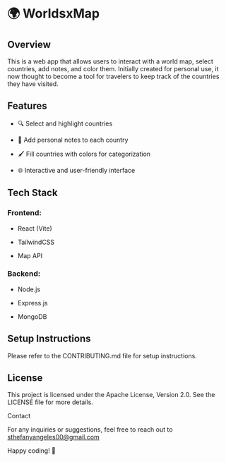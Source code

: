 # 🌍 WorldsxMap

## Overview

This is a web app that allows users to interact with a world map, select countries, add notes, and color them. Initially created for personal use, it now thought to become a tool for travelers to keep track of the countries they have visited.

## Features

- 🔍 Select and highlight countries

- 📝 Add personal notes to each country

- 🖌️ Fill countries with colors for categorization

- 🌐 Interactive and user-friendly interface

## Tech Stack

### Frontend:

- React (Vite)

- TailwindCSS

- Map API

### Backend:

- Node.js

- Express.js

- MongoDB

## Setup Instructions

Please refer to the CONTRIBUTING.md file for setup instructions.

## License

This project is licensed under the Apache License, Version 2.0. See the LICENSE file for more details.

Contact

For any inquiries or suggestions, feel free to reach out to sthefanyangeles00@gmail.com

Happy coding! 🚀